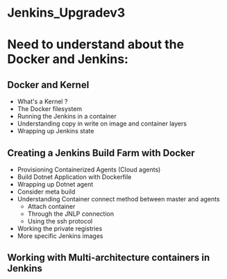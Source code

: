 # Jenkins_Upgradev3

# Need to understand about the Docker and Jenkins:
## Docker and Kernel
- What's a Kernel ?
- The Docker filesystem
- Running the Jenkins in a container
- Understanding copy in write on image and container layers
- Wrapping up Jenkins state
## Creating a Jenkins Build Farm with Docker 
- Provisioning Containerized Agents (Cloud agents)
- Build Dotnet Application with Dockerfile
- Wrapping up Dotnet agent
- Consider meta build
- Understanding Container connect method between master and agents
  - Attach container
  - Through the JNLP connection
  - Using the ssh protocol
- Working the private registries
- More specific Jenkins images
## Working with Multi-architecture containers in Jenkins
